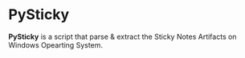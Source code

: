 # PySticky


**PySticky** is a script that parse & extract the Sticky Notes Artifacts on Windows Opearting System.